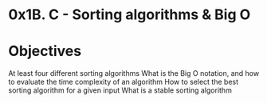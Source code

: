 # 0x1B. C - Sorting algorithms & Big O

# Objectives 
At least four different sorting algorithms
What is the Big O notation, and how to evaluate the time complexity of an algorithm
How to select the best sorting algorithm for a given input
What is a stable sorting algorithm

